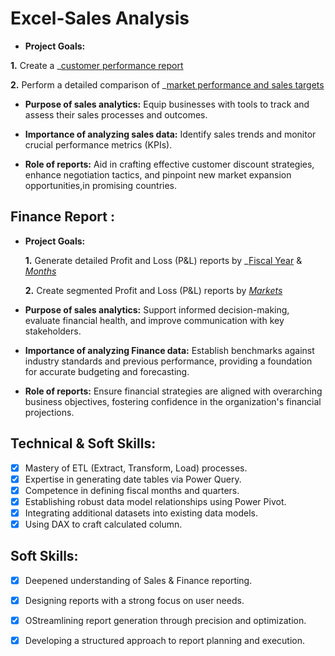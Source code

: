 # Excel-Sales Analysis

- **Project Goals:** 


**1.** Create a _[customer performance report](https://github.com/Viknesh-analyst/Excel-Sales_Analysis/blob/869fb64de44ddb0c1080c67866f5921f9e7df8f0/Customer%20Perfomance%20report.pdf)

 **2.** Perform a detailed comparison of _[market performance and sales targets](https://github.com/Viknesh-analyst/Excel-Sales_Analysis/blob/869fb64de44ddb0c1080c67866f5921f9e7df8f0/Market%20Performance%20vs%20Target.pdf)

- **Purpose of sales analytics:** Equip businesses with tools to track and assess their sales processes and outcomes.

- **Importance of analyzing sales data:** Identify sales trends and monitor crucial performance metrics (KPIs).

- **Role of reports:** Aid in crafting effective customer discount strategies, enhance negotiation tactics, and pinpoint new market expansion opportunities,in promising countries.


## Finance Report :

- **Project Goals:** 

    **1.** Generate detailed Profit and Loss (P&L) reports by _[Fiscal Year](https://github.com/Viknesh-analyst/Excel-Sales_Analysis/blob/869fb64de44ddb0c1080c67866f5921f9e7df8f0/P%20%26%20L%20statement%20by%20Fiscal%20Year.pdf) & _[Months](https://github.com/Viknesh-analyst/Excel-Sales_Analysis/blob/869fb64de44ddb0c1080c67866f5921f9e7df8f0/P%20%26%20L%20statement%20by%20Month.pdf)_ 

   **2.** Create segmented Profit and Loss (P&L) reports by _[Markets](https://github.com/Viknesh-analyst/Excel-Sales_Analysis/blob/869fb64de44ddb0c1080c67866f5921f9e7df8f0/P%20%26%20L%20statement%20by%20market.pdf)_

- **Purpose of sales analytics:** Support informed decision-making, evaluate financial health, and improve communication with key stakeholders.

- **Importance of analyzing Finance data:** Establish benchmarks against industry standards and previous performance, providing a foundation for accurate budgeting and forecasting.

- **Role of reports:** Ensure financial strategies are aligned with overarching business objectives, fostering confidence in the organization's financial projections.

## Technical & Soft Skills:
- [x]	Mastery of ETL (Extract, Transform, Load) processes.
- [x]	Expertise in generating date tables via Power Query.
- [x]	Competence in defining fiscal months and quarters.
- [x]	Establishing robust data model relationships using Power Pivot.
- [x]	Integrating additional datasets into existing data models.
- [x]	Using DAX to craft calculated column.

## Soft Skills:
- [x]	Deepened understanding of Sales & Finance reporting.
- [x]	Designing reports with a strong focus on user needs.
- [x]	OStreamlining report generation through precision and optimization.
- [x]	Developing a structured approach to report planning and execution.

